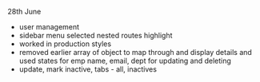 
28th June

- user management 
- sidebar menu selected nested routes highlight 
- worked in production styles 
- removed earlier array of object to map through and display details and used states for emp name, email, dept for updating and deleting
- update, mark inactive, tabs - all, inactives